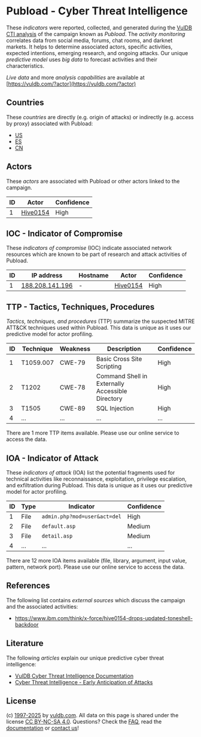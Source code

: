 # Pubload - Cyber Threat Intelligence

These _indicators_ were reported, collected, and generated during the [VulDB CTI analysis](https://vuldb.com/?kb.cti) of the campaign known as _Pubload_. The _activity monitoring_ correlates data from social media, forums, chat rooms, and darknet markets. It helps to determine associated actors, specific activities, expected intentions, emerging research, and ongoing attacks. Our unique _predictive model_ uses _big data_ to forecast activities and their characteristics.

_Live data_ and more _analysis capabilities_ are available at [https://vuldb.com/?actor](https://vuldb.com/?actor)

## Countries

These _countries_ are directly (e.g. origin of attacks) or indirectly (e.g. access by proxy) associated with Pubload:

* [US](https://vuldb.com/?country.us)
* [ES](https://vuldb.com/?country.es)
* [CN](https://vuldb.com/?country.cn)

## Actors

These _actors_ are associated with Pubload or other actors linked to the campaign.

ID | Actor | Confidence
-- | ----- | ----------
1 | [Hive0154](https://vuldb.com/?actor.hive0154) | High

## IOC - Indicator of Compromise

These _indicators of compromise_ (IOC) indicate associated network resources which are known to be part of research and attack activities of Pubload.

ID | IP address | Hostname | Actor | Confidence
-- | ---------- | -------- | ----- | ----------
1 | [188.208.141.196](https://vuldb.com/?ip.188.208.141.196) | - | [Hive0154](https://vuldb.com/?actor.hive0154) | High

## TTP - Tactics, Techniques, Procedures

_Tactics, techniques, and procedures_ (TTP) summarize the suspected MITRE ATT&CK techniques used within Pubload. This data is unique as it uses our predictive model for actor profiling.

ID | Technique | Weakness | Description | Confidence
-- | --------- | -------- | ----------- | ----------
1 | T1059.007 | CWE-79 | Basic Cross Site Scripting | High
2 | T1202 | CWE-78 | Command Shell in Externally Accessible Directory | High
3 | T1505 | CWE-89 | SQL Injection | High
4 | ... | ... | ... | ...

There are 1 more TTP items available. Please use our online service to access the data.

## IOA - Indicator of Attack

These _indicators of attack_ (IOA) list the potential fragments used for technical activities like reconnaissance, exploitation, privilege escalation, and exfiltration during Pubload. This data is unique as it uses our predictive model for actor profiling.

ID | Type | Indicator | Confidence
-- | ---- | --------- | ----------
1 | File | `admin.php?mod=user&act=del` | High
2 | File | `default.asp` | Medium
3 | File | `detail.asp` | Medium
4 | ... | ... | ...

There are 12 more IOA items available (file, library, argument, input value, pattern, network port). Please use our online service to access the data.

## References

The following list contains _external sources_ which discuss the campaign and the associated activities:

* https://www.ibm.com/think/x-force/hive0154-drops-updated-toneshell-backdoor

## Literature

The following _articles_ explain our unique predictive cyber threat intelligence:

* [VulDB Cyber Threat Intelligence Documentation](https://vuldb.com/?kb.cti)
* [Cyber Threat Intelligence - Early Anticipation of Attacks](https://www.scip.ch/en/?labs.20201022)

## License

(c) [1997-2025](https://vuldb.com/?kb.changelog) by [vuldb.com](https://vuldb.com/?kb.about). All data on this page is shared under the license [CC BY-NC-SA 4.0](https://creativecommons.org/licenses/by-nc-sa/4.0/). Questions? Check the [FAQ](https://vuldb.com/?kb.faq), read the [documentation](https://vuldb.com/?kb) or [contact us](https://vuldb.com/?contact)!
